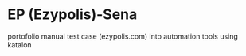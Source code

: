# EP (Ezypolis)-Sena
portofolio manual test case (ezypolis.com) into automation tools using katalon
